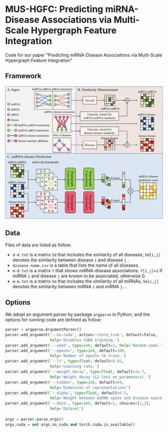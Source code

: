 # MUS-HGFC: Predicting miRNA-Disease Associations via Multi-Scale Hypergraph Feature Integration
Code for our paper "Predicting miRNA-Disease Associations via Multi-Scale Hypergraph Feature Integration"

## Framework
![framework](./algorithm.png)

## Data

Files of data are listed as follow:

- `d-d.txt`  is a matrix  `Sd`  that includes the similarity of all diseases, `Sd[i,j]`  denotes the similarity between disease `i`  and disease `j` .
- `disease name.csv` is a table that lists the name of all diseases.
- `m-d.txt` is a matrix  `Y`  that shows miRNA-disease associations. `Y[i,j]=1`  if miRNA `i`  and disease `j` are known to be associated, otherwise 0.
- `m-m.txt`  is a matrix  `Sm`  that includes the similarity of all miRNAs, `Sm[i,j]`  denotes the similarity between miRNA `i`  and miRNA `j` ..

## Options

We adopt an argument parser by package  `argparse` in Python, and the options for running code are defined as follow:

```python
parser = argparse.ArgumentParser()
parser.add_argument('--no-cuda', action='store_true', default=False,
                    help='Disables CUDA training.')
parser.add_argument('--seed', type=int, default=1, help='Random seed.')
parser.add_argument('--epochs', type=int, default=300,
                    help='Number of epochs to train.')
parser.add_argument('--lr', type=float, default=0.01,
                    help='Learning rate.')
parser.add_argument('--weight_decay', type=float, default=1e-7,
                    help='Weight decay (L2 loss on parameters).')
parser.add_argument('--hidden', type=int, default=64,
                    help='Dimension of representations')
parser.add_argument('--alpha', type=float, default=0.5,
                    help='Weight between miRNA space and disease space')
parser.add_argument('--data', type=int, default=1, choices=[1,2],
                    help='Dataset')

args = parser.parse_args()
args.cuda = not args.no_cuda and torch.cuda.is_available()
```
